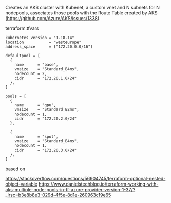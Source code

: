 Creates an AKS cluster with Kubenet, a custom vnet and N subnets for N nodepools, associates those pools with the Route Table created by AKS (https://github.com/Azure/AKS/issues/1338).

terraform.tfvars

```
kubernetes_version = "1.18.14"
location           = "westeurope"
address_space      = ["172.20.0.0/16"]

defaultpool = [
  {
    name      = "base",
    vmsize    = "Standard_B4ms",
    nodecount = 2,
    cidr      = "172.20.1.0/24"
  },
]

pools = [
  {
    name      = "gpu",
    vmsize    = "Standard_B2ms",
    nodecount = 1,
    cidr      = "172.20.2.0/24"
  },

  {
    name      = "spot",
    vmsize    = "Standard_B4ms",
    nodecount = 1,
    cidr      = "172.20.3.0/24"
  },
]
```


based on 

https://stackoverflow.com/questions/56904745/terraform-optional-nested-object-variable
https://www.danielstechblog.io/terraform-working-with-aks-multiple-node-pools-in-tf-azure-provider-version-1-37/?_lrsc=b3e8b8e3-029d-4f5e-8d1e-260963c19e65
